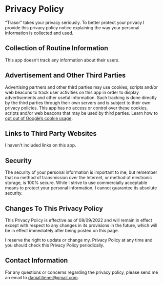 # Privacy Policy

"Trasor"  takes your privacy seriously. To better protect your privacy I provide this privacy policy notice explaining the way your personal information is collected and used.


## Collection of Routine Information

This app doesn't track any information about their users.

## Advertisement and Other Third Parties

Advertising partners and other third parties may use cookies, scripts and/or web beacons to track user activities on this app in order to display advertisements and other useful information. Such tracking is done directly by the third parties through their own servers and is subject to their own privacy policies. This app has no access or control over these cookies, scripts and/or web beacons that may be used by third parties. Learn how to [opt out of Google’s cookie usage](http://www.google.com/privacy_ads.html).


## Links to Third Party Websites

I haven't included links on this app.


## Security

The security of your personal information is important to me, but remember that no method of transmission over the Internet, or method of electronic storage, is 100% secure. While I strive to use commercially acceptable means to protect your personal information, I cannot guarantee its absolute security.


## Changes To This Privacy Policy

This Privacy Policy is effective as of 08/09/2022 and will remain in effect except with respect to any changes in its provisions in the future, which will be in effect immediately after being posted on this page.

I reserve the right to update or change my. Privacy Policy at any time and you should check this Privacy Policy periodically.


## Contact Information

For any questions or concerns regarding the privacy policy, please send me an email to daniatitienei@gmail.com.
